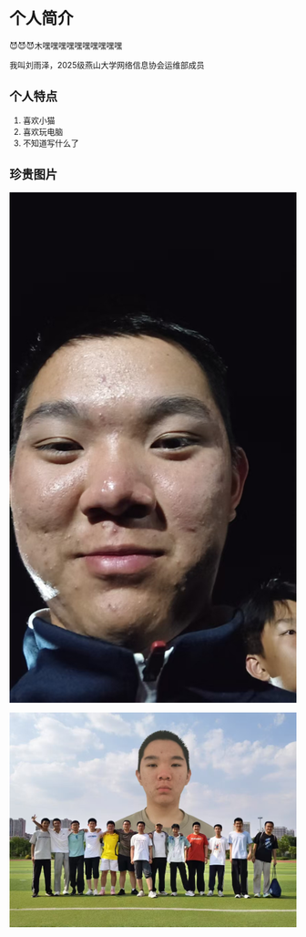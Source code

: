 # 个人简介
😈😈😈木嘿嘿嘿嘿嘿嘿嘿嘿嘿嘿

我叫刘雨泽，2025级燕山大学网络信息协会运维部成员

## 个人特点
1. 喜欢小猫
2. 喜欢玩电脑
3. 不知道写什么了

## 珍贵图片
![我的大头照](./me.jpg)

![与好友的合照](./class.jpg)